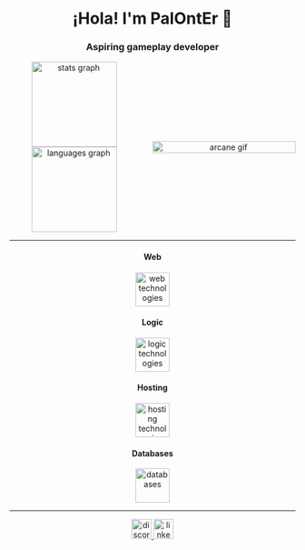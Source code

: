 <h1 align="center">¡Hola! I'm PalOntEr 🫡</h1>
<h3 align="center">Aspiring gameplay developer</h3>

<div align="center" style="display: flex; justify-content: center; align-items: center;">
  <div style="margin-right: 24px;">
    <img src="https://github-readme-stats.vercel.app/api?username=palonter&theme=tokyonight&show_icons=true&hide_border=true&count_private=true" height="150" alt="stats graph"  />
    <img src="https://github-readme-stats.vercel.app/api/top-langs/?username=palonter&theme=tokyonight&show_icons=true&hide_border=true&layout=compact" height="150" alt="languages graph"  />
  </div>
  <div style="min-width: 50%">
    <img align="center" height="100%" src="https://c.tenor.com/6ct11rxCZyAAAAAC/jinx-arcane.gif" alt="arcane gif" />
  </div>
</div>

<hr>

<div align="center">
  <h4 align="center">Web</h4>
  <img src="https://skillicons.dev/icons?i=html,nodejs,ts,threejs,tailwind,astro" height="60" alt="web technologies" />
</div>

<div align="center">
  <h4 align="center">Logic</h4>
  <img src="https://skillicons.dev/icons?i=cpp,cs,unreal,unity,swift" height="60" alt="logic technologies" />
</div>

<div align="center">
  <h4 align="center">Hosting</h4>
  <img src="https://skillicons.dev/icons?i=aws,googlecloud,firebase,azure" height="60" alt="hosting technologies" />
</div>

<div align="center">
  <h4 align="center">Databases</h4>
  <img src="https://skillicons.dev/icons?i=mysql,mongo,cassandra" height="60" alt="databases" />
</div>

<hr>

<div align="center">
  <a href="https://discordapp.com/users/palonter" target="_blank">
    <img src="https://img.shields.io/static/v1?message=Discord&logo=discord&label=&color=7289DA&logoColor=white&labelColor=&style=for-the-badge" height="35" alt="discord logo"  />
  </a>
  <a href="https://www.linkedin.com/in/mazp" target="_blank">
    <img src="https://img.shields.io/static/v1?message=LinkedIn&logo=linkedin&label=&color=0077B5&logoColor=white&labelColor=&style=for-the-badge" height="35" alt="linkedin logo"  />
  </a>
</div>
